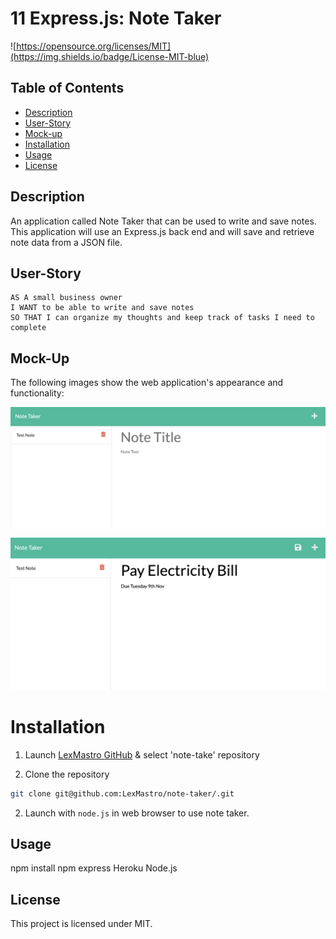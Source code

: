 # 11 Express.js: Note Taker

![https://opensource.org/licenses/MIT](https://img.shields.io/badge/License-MIT-blue)

## Table of Contents
- [Description](#description)
- [User-Story](#user-story)
- [Mock-up](#mock-up)
- [Installation](#installation)
- [Usage](#usage)
- [License](#license)

## Description

An application called Note Taker that can be used to write and save notes. This application will use an Express.js back end and will save and retrieve note data from a JSON file.

## User-Story

```
AS A small business owner
I WANT to be able to write and save notes
SO THAT I can organize my thoughts and keep track of tasks I need to complete
```

## Mock-Up

The following images show the web application's appearance and functionality:

![Existing notes are listed in the left-hand column with empty fields on the right-hand side for the new note’s title and text.](./Assets/demo-img.png)

![Note titled “Pay Electricity Bill” reads, “Due Tuesday 9th Nov” with other notes listed on the left.](./Assets/demo-img-2.png)


# Installation
1. Launch [LexMastro GitHub](https://github.com/LexMastro) & select 'note-take' repository

2. Clone the repository 
```bash
git clone git@github.com:LexMastro/note-taker/.git
```
2. Launch with `node.js` in web browser to use note taker.

## Usage
npm install
npm express
Heroku
Node.js

## License
This project is licensed under MIT.
